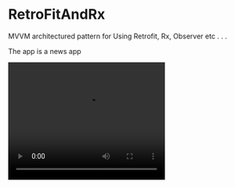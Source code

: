 # RetroFitAndRx

MVVM architectured pattern for 
Using Retrofit, Rx, Observer etc . . .

The app is a news app

<video width="320" height="240" controls>
  <source src="news presentation.mov" type="video/mp4">
</video>
